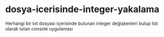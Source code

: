 # dosya-icerisinde-integer-yakalama
Herhangi bir txt dosyası içerisinde bulunan integer değişkenleri bulup list olarak tutan console uygulaması
